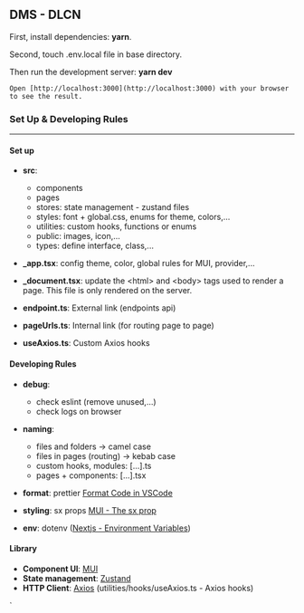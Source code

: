## DMS - DLCN

First, install dependencies: **yarn**.

Second, touch .env.local file in base directory.

Then run the development server: **yarn dev**

```
Open [http://localhost:3000](http://localhost:3000) with your browser to see the result.

```

### Set Up & Developing Rules

---

#### Set up

- **src**:

  - components
  - pages
  - stores: state management - zustand files
  - styles: font + global.css, enums for theme, colors,...
  - utilities: custom hooks, functions or enums
  - public: images, icon,...
  - types: define interface, class,...

- **\_app.tsx**: config theme, color, global rules for MUI, provider,...
- **\_document.tsx**: update the \<html\> and \<body\> tags used to render a page. This file is only rendered on the server.
- **endpoint.ts**: External link (endpoints api)
- **pageUrls.ts**: Internal link (for routing page to page)
- **useAxios.ts**: Custom Axios hooks

#### Developing Rules

- **debug**:
  - check eslint (remove unused,...)
  - check logs on browser
- **naming**:

  - files and folders -> camel case
  - files in pages (routing) -> kebab case
  - custom hooks, modules: [...].ts
  - pages + components: [...].tsx

- **format**: prettier [Format Code in VSCode](https://www.digitalocean.com/community/tutorials/code-formatting-with-prettier-in-visual-studio-code)
- **styling**: sx props [MUI - The sx prop](https://mui.com/system/getting-started/the-sx-prop/)
- **env**: dotenv ([Nextjs - Environment Variables](https://nextjs.org/docs/api-reference/next.config.js/environment-variables))

#### Library

- **Component UI**: [MUI](https://mui.com/)
- **State management**: [Zustand](https://github.com/pmndrs/zustand)
- **HTTP Client**: [Axios](https://github.com/axios/axios) (utilities/hooks/useAxios.ts - Axios hooks)

`
